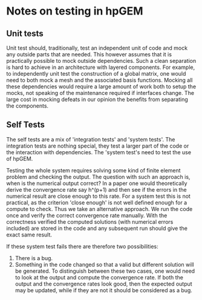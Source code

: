 # Notes on testing in hpGEM ##


## Unit tests ##

Unit test should, traditionally, test an independent unit of code and mock any 
outside parts that are needed. This however assumes that it is practically 
possible to mock outside dependencies. Such a clean separation is hard to 
achieve in an architecture with layered components. For example, to 
independently unit test the construction of a global matrix, one would need to
both mock a mesh and the associated basis functions. Mocking all these 
dependencies would require a large amount of work both to setup the mocks, not 
speaking of the maintenance required if interfaces change. The large cost in 
mocking defeats in our opinion the benefits from separating the components.

## Self Tests ##

The self tests are a mix of 'integration tests' and 'system tests'. The 
integration tests are nothing special, they test a larger part of the code or 
the interaction with dependencies. The 'system test's need to test the use of 
hpGEM.

Testing the whole system requires solving some kind of finite element problem 
and checking the output. The question with such an approach is, when is the 
numerical output correct? In a paper one would theoretically derive the 
convergence rate say h^(p+1) and then see if the errors in the numerical result
are close enough to this rate. For a system test this is not practical, as the 
criterion 'close enough' is not well defined enough for a compute to check. Thus
we take an alternative approach. We run the code once and verify the correct 
convergence rate manually. With the correctness verified the computed solutions
(with numerical errors included) are stored in the code and any subsequent run 
should give the exact same result.

If these system test fails there are therefore two possibilities:
  1. There is a bug.
  2. Something in the code changed so that a valid but different solution will
     be generated.
To distinguish between these two cases, one would need to look at the output and
compute the convergence rate. If both the output and the convergence rates look 
good, then the expected output may be updated, while if they are not it should 
be considered as a bug.
